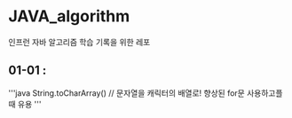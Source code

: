 # JAVA_algorithm
인프런 자바 알고리즘 학습 기록을 위한 레포

## 01-01 :
'''java
  String.toCharArray() // 문자열을 캐릭터의 배열로! 향상된 for문 사용하고플 때 유용
'''
